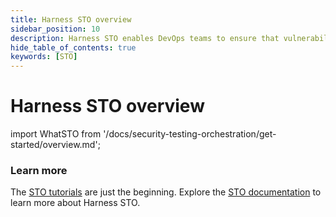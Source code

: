 ```yaml
---
title: Harness STO overview
sidebar_position: 10
description: Harness STO enables DevOps teams to ensure that vulnerabilities are caught and fixed before your products are ever released.
hide_table_of_contents: true
keywords: [STO]
---
```


# Harness STO overview

<CTABanner
  buttonText="Learn More"
  title="Continue your learning journey."
  tagline="Take a Security Testing Orchestration certification today!"
  link="/certifications/sto"
  closable={true}
  target="_self"
/>

import WhatSTO from '/docs/security-testing-orchestration/get-started/overview.md';

<WhatSTO />

### Learn more

The [STO tutorials](/tutorials/security-tests) are just the beginning. Explore the [STO documentation](/docs/security-testing-orchestration/) to learn more about Harness STO.
